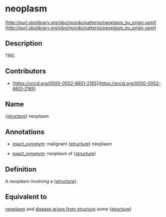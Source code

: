 # neoplasm 

[http://purl.obolibrary.org/obo/mondo/patterns/neoplasm_by_origin.yaml](http://purl.obolibrary.org/obo/mondo/patterns/neoplasm_by_origin.yaml)
## Description 

TBD.
## Contributors 
* [https://orcid.org/0000-0002-6601-2165](https://orcid.org/0000-0002-6601-2165) 
## Name 

{[structure](http://www.w3.org/2002/07/owl#Thing)} neoplasm

## Annotations 

* [exact_synonym](http://www.geneontology.org/formats/oboInOwl#hasExactSynonym): malignant {[structure](http://www.w3.org/2002/07/owl#Thing)} neoplasm

* [exact_synonym](http://www.geneontology.org/formats/oboInOwl#hasExactSynonym): neoplasm of {[structure](http://www.w3.org/2002/07/owl#Thing)}

## Definition 

A neoplasm involving a {[structure](http://www.w3.org/2002/07/owl#Thing)}.

## Equivalent to 

[neoplasm](http://purl.obolibrary.org/obo/MONDO_0005070) and [disease arises from structure](http://purl.obolibrary.org/obo/RO_0004022) some {[structure](http://www.w3.org/2002/07/owl#Thing)}

